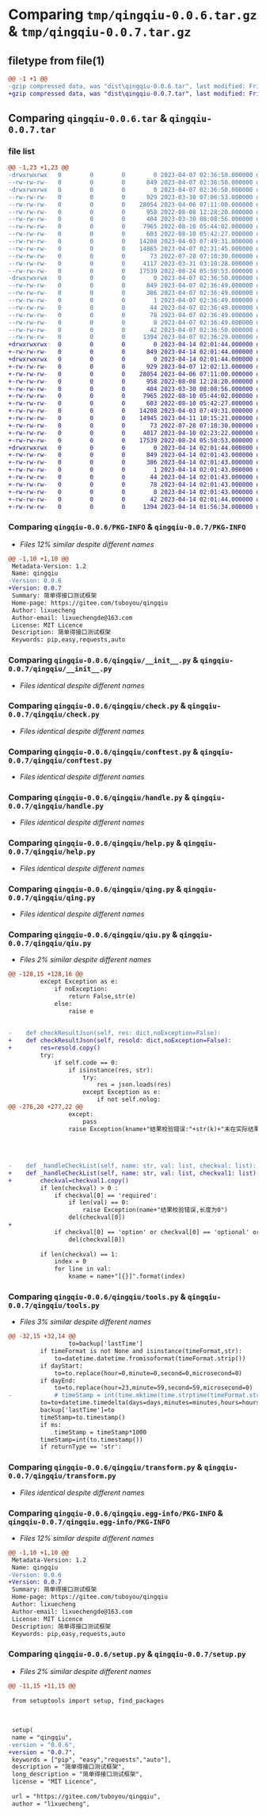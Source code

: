 # Comparing `tmp/qingqiu-0.0.6.tar.gz` & `tmp/qingqiu-0.0.7.tar.gz`

## filetype from file(1)

```diff
@@ -1 +1 @@
-gzip compressed data, was "dist\qingqiu-0.0.6.tar", last modified: Fri Apr  7 02:36:50 2023, max compression
+gzip compressed data, was "dist\qingqiu-0.0.7.tar", last modified: Fri Apr 14 02:01:44 2023, max compression
```

## Comparing `qingqiu-0.0.6.tar` & `qingqiu-0.0.7.tar`

### file list

```diff
@@ -1,23 +1,23 @@
-drwxrwxrwx   0        0        0        0 2023-04-07 02:36:50.000000 qingqiu-0.0.6/
--rw-rw-rw-   0        0        0      849 2023-04-07 02:36:50.000000 qingqiu-0.0.6/PKG-INFO
-drwxrwxrwx   0        0        0        0 2023-04-07 02:36:50.000000 qingqiu-0.0.6/qingqiu/
--rw-rw-rw-   0        0        0      929 2023-03-30 07:06:53.000000 qingqiu-0.0.6/qingqiu/__init__.py
--rw-rw-rw-   0        0        0    28054 2023-04-06 07:11:00.000000 qingqiu-0.0.6/qingqiu/check.py
--rw-rw-rw-   0        0        0      958 2022-08-08 12:28:20.000000 qingqiu-0.0.6/qingqiu/conftest.py
--rw-rw-rw-   0        0        0      404 2023-03-30 08:08:56.000000 qingqiu-0.0.6/qingqiu/gl.py
--rw-rw-rw-   0        0        0     7965 2022-08-10 05:44:02.000000 qingqiu-0.0.6/qingqiu/handle.py
--rw-rw-rw-   0        0        0      603 2022-08-10 05:42:27.000000 qingqiu-0.0.6/qingqiu/help.py
--rw-rw-rw-   0        0        0    14208 2023-04-03 07:49:31.000000 qingqiu-0.0.6/qingqiu/qing.py
--rw-rw-rw-   0        0        0    14865 2023-04-07 02:31:45.000000 qingqiu-0.0.6/qingqiu/qiu.py
--rw-rw-rw-   0        0        0       73 2022-07-28 07:10:30.000000 qingqiu-0.0.6/qingqiu/test.py
--rw-rw-rw-   0        0        0     4117 2023-03-31 03:10:28.000000 qingqiu-0.0.6/qingqiu/tools.py
--rw-rw-rw-   0        0        0    17539 2022-08-24 05:50:53.000000 qingqiu-0.0.6/qingqiu/transform.py
-drwxrwxrwx   0        0        0        0 2023-04-07 02:36:50.000000 qingqiu-0.0.6/qingqiu.egg-info/
--rw-rw-rw-   0        0        0      849 2023-04-07 02:36:49.000000 qingqiu-0.0.6/qingqiu.egg-info/PKG-INFO
--rw-rw-rw-   0        0        0      386 2023-04-07 02:36:49.000000 qingqiu-0.0.6/qingqiu.egg-info/SOURCES.txt
--rw-rw-rw-   0        0        0        1 2023-04-07 02:36:49.000000 qingqiu-0.0.6/qingqiu.egg-info/dependency_links.txt
--rw-rw-rw-   0        0        0       44 2023-04-07 02:36:49.000000 qingqiu-0.0.6/qingqiu.egg-info/entry_points.txt
--rw-rw-rw-   0        0        0       78 2023-04-07 02:36:49.000000 qingqiu-0.0.6/qingqiu.egg-info/requires.txt
--rw-rw-rw-   0        0        0        8 2023-04-07 02:36:49.000000 qingqiu-0.0.6/qingqiu.egg-info/top_level.txt
--rw-rw-rw-   0        0        0       42 2023-04-07 02:36:50.000000 qingqiu-0.0.6/setup.cfg
--rw-rw-rw-   0        0        0     1394 2023-04-07 02:36:29.000000 qingqiu-0.0.6/setup.py
+drwxrwxrwx   0        0        0        0 2023-04-14 02:01:44.000000 qingqiu-0.0.7/
+-rw-rw-rw-   0        0        0      849 2023-04-14 02:01:44.000000 qingqiu-0.0.7/PKG-INFO
+drwxrwxrwx   0        0        0        0 2023-04-14 02:01:44.000000 qingqiu-0.0.7/qingqiu/
+-rw-rw-rw-   0        0        0      929 2023-04-07 12:02:13.000000 qingqiu-0.0.7/qingqiu/__init__.py
+-rw-rw-rw-   0        0        0    28054 2023-04-06 07:11:00.000000 qingqiu-0.0.7/qingqiu/check.py
+-rw-rw-rw-   0        0        0      958 2022-08-08 12:28:20.000000 qingqiu-0.0.7/qingqiu/conftest.py
+-rw-rw-rw-   0        0        0      404 2023-03-30 08:08:56.000000 qingqiu-0.0.7/qingqiu/gl.py
+-rw-rw-rw-   0        0        0     7965 2022-08-10 05:44:02.000000 qingqiu-0.0.7/qingqiu/handle.py
+-rw-rw-rw-   0        0        0      603 2022-08-10 05:42:27.000000 qingqiu-0.0.7/qingqiu/help.py
+-rw-rw-rw-   0        0        0    14208 2023-04-03 07:49:31.000000 qingqiu-0.0.7/qingqiu/qing.py
+-rw-rw-rw-   0        0        0    14945 2023-04-11 10:15:21.000000 qingqiu-0.0.7/qingqiu/qiu.py
+-rw-rw-rw-   0        0        0       73 2022-07-28 07:10:30.000000 qingqiu-0.0.7/qingqiu/test.py
+-rw-rw-rw-   0        0        0     4017 2023-04-10 02:23:22.000000 qingqiu-0.0.7/qingqiu/tools.py
+-rw-rw-rw-   0        0        0    17539 2022-08-24 05:50:53.000000 qingqiu-0.0.7/qingqiu/transform.py
+drwxrwxrwx   0        0        0        0 2023-04-14 02:01:44.000000 qingqiu-0.0.7/qingqiu.egg-info/
+-rw-rw-rw-   0        0        0      849 2023-04-14 02:01:43.000000 qingqiu-0.0.7/qingqiu.egg-info/PKG-INFO
+-rw-rw-rw-   0        0        0      386 2023-04-14 02:01:43.000000 qingqiu-0.0.7/qingqiu.egg-info/SOURCES.txt
+-rw-rw-rw-   0        0        0        1 2023-04-14 02:01:43.000000 qingqiu-0.0.7/qingqiu.egg-info/dependency_links.txt
+-rw-rw-rw-   0        0        0       44 2023-04-14 02:01:43.000000 qingqiu-0.0.7/qingqiu.egg-info/entry_points.txt
+-rw-rw-rw-   0        0        0       78 2023-04-14 02:01:43.000000 qingqiu-0.0.7/qingqiu.egg-info/requires.txt
+-rw-rw-rw-   0        0        0        8 2023-04-14 02:01:43.000000 qingqiu-0.0.7/qingqiu.egg-info/top_level.txt
+-rw-rw-rw-   0        0        0       42 2023-04-14 02:01:44.000000 qingqiu-0.0.7/setup.cfg
+-rw-rw-rw-   0        0        0     1394 2023-04-14 01:56:34.000000 qingqiu-0.0.7/setup.py
```

### Comparing `qingqiu-0.0.6/PKG-INFO` & `qingqiu-0.0.7/PKG-INFO`

 * *Files 12% similar despite different names*

```diff
@@ -1,10 +1,10 @@
 Metadata-Version: 1.2
 Name: qingqiu
-Version: 0.0.6
+Version: 0.0.7
 Summary: 简单得接口测试框架
 Home-page: https://gitee.com/tuboyou/qingqiu
 Author: lixuecheng
 Author-email: lixuechengde@163.com
 License: MIT Licence
 Description: 简单得接口测试框架
 Keywords: pip,easy,requests,auto
```

### Comparing `qingqiu-0.0.6/qingqiu/__init__.py` & `qingqiu-0.0.7/qingqiu/__init__.py`

 * *Files identical despite different names*

### Comparing `qingqiu-0.0.6/qingqiu/check.py` & `qingqiu-0.0.7/qingqiu/check.py`

 * *Files identical despite different names*

### Comparing `qingqiu-0.0.6/qingqiu/conftest.py` & `qingqiu-0.0.7/qingqiu/conftest.py`

 * *Files identical despite different names*

### Comparing `qingqiu-0.0.6/qingqiu/handle.py` & `qingqiu-0.0.7/qingqiu/handle.py`

 * *Files identical despite different names*

### Comparing `qingqiu-0.0.6/qingqiu/help.py` & `qingqiu-0.0.7/qingqiu/help.py`

 * *Files identical despite different names*

### Comparing `qingqiu-0.0.6/qingqiu/qing.py` & `qingqiu-0.0.7/qingqiu/qing.py`

 * *Files identical despite different names*

### Comparing `qingqiu-0.0.6/qingqiu/qiu.py` & `qingqiu-0.0.7/qingqiu/qiu.py`

 * *Files 2% similar despite different names*

```diff
@@ -128,15 +128,16 @@
         except Exception as e:
             if noException:
                 return False,str(e)
             else:
                 raise e
 
 
-    def checkResultJson(self, res: dict,noException=False):
+    def checkResultJson(self, resold: dict,noException=False):
+        res=resold.copy()
         try:
             if self.code == 0:
                 if isinstance(res, str):
                     try:
                         res = json.loads(res)
                     except Exception as e:
                         if not self.nolog:
@@ -276,20 +277,22 @@
                 except:
                     pass
                 raise Exception(kname+"结果校验错误:"+str(k)+"未在实际结果中")
                 
 
                     
 
-    def _handleCheckList(self, name: str, val: list, checkval: list):
+    def _handleCheckList(self, name: str, val: list, checkval1: list):
+        checkval=checkval1.copy()
         if len(checkval) > 0 :
             if checkval[0] == 'required':
                 if len(val) == 0:
                     raise Exception(name+"结果校验错误,长度为0")
                 del(checkval[0])
+            
             if checkval[0] == 'option' or checkval[0] == 'optional' or checkval[0] == 'null' or checkval[0] == 'none':
                 del(checkval[0])
             
         if len(checkval) == 1:
             index = 0
             for line in val:
                 kname = name+"[{}]".format(index)
```

### Comparing `qingqiu-0.0.6/qingqiu/tools.py` & `qingqiu-0.0.7/qingqiu/tools.py`

 * *Files 3% similar despite different names*

```diff
@@ -32,15 +32,14 @@
                 to=backup['lastTime']
         if timeFormat is not None and isinstance(timeFormat,str):
             to=datetime.datetime.fromisoformat(timeFormat.strip())
         if dayStart:
             to=to.replace(hour=0,minute=0,second=0,microsecond=0)
         if dayEnd:
             to=to.replace(hour=23,minute=59,second=59,microsecond=0)
-            # timeStamp = int(time.mktime(time.strptime(timeFormat.strip(), "%Y-%m-%d %H:%M:%S")))
         to=to+datetime.timedelta(days=days,minutes=minutes,hours=hours,seconds=seconds)
         backup['lastTime']=to
         timeStamp=to.timestamp()
         if ms:
             timeStamp = timeStamp*1000
         timeStamp=int(to.timestamp())
         if returnType == 'str':
```

### Comparing `qingqiu-0.0.6/qingqiu/transform.py` & `qingqiu-0.0.7/qingqiu/transform.py`

 * *Files identical despite different names*

### Comparing `qingqiu-0.0.6/qingqiu.egg-info/PKG-INFO` & `qingqiu-0.0.7/qingqiu.egg-info/PKG-INFO`

 * *Files 12% similar despite different names*

```diff
@@ -1,10 +1,10 @@
 Metadata-Version: 1.2
 Name: qingqiu
-Version: 0.0.6
+Version: 0.0.7
 Summary: 简单得接口测试框架
 Home-page: https://gitee.com/tuboyou/qingqiu
 Author: lixuecheng
 Author-email: lixuechengde@163.com
 License: MIT Licence
 Description: 简单得接口测试框架
 Keywords: pip,easy,requests,auto
```

### Comparing `qingqiu-0.0.6/setup.py` & `qingqiu-0.0.7/setup.py`

 * *Files 2% similar despite different names*

```diff
@@ -11,15 +11,15 @@
 
 from setuptools import setup, find_packages
 
 
 
 setup(
 name = "qingqiu",
-version = "0.0.6",
+version = "0.0.7",
 keywords = ["pip", "easy","requests","auto"],
 description = "简单得接口测试框架",
 long_description = "简单得接口测试框架",
 license = "MIT Licence",
 
 url = "https://gitee.com/tuboyou/qingqiu",
 author = "lixuecheng",
```

